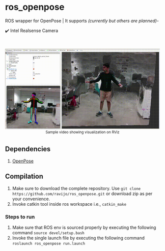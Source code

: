# ros_openpose

ROS wrapper for OpenPose | It supports *(currently but others are planned)*-

:heavy_check_mark: Intel Realsense Camera

</br>

<p align="center">
    <img src="files/ros_openpose.gif", width="800">
    </br>
    <sup>Sample video showing visualization on RViz</sup>
</p>


## Dependencies
1. [OpenPose](https://github.com/CMU-Perceptual-Computing-Lab/openpose)


## Compilation
1. Make sure to download the complete repository. Use `git clone https://github.com/ravijo/ros_openpose.git` or download zip as per your convenience.
1. Invoke catkin tool inside ros workspace i.e., `catkin_make`


### Steps to run
1. Make sure that ROS env is sourced properly by executing the following command `source devel/setup.bash`
1. Invoke the single launch file by executing the following command `roslaunch ros_openpose run.launch`
